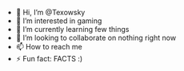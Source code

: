 - 👋 Hi, I’m @Texowsky    
- 👀 I’m interested in gaming
- 🌱 I’m currently learning few things
- 💞️ I’m looking to collaborate on nothing right now
- 📫 How to reach me
- ⚡ Fun fact: FACTS :)

<!---
Texowsky/Texowsky is a ✨ special ✨ repository because its `README.md` (this file) appears on your GitHub profile.
You can click the Preview link to take a look at your changes.
--->
